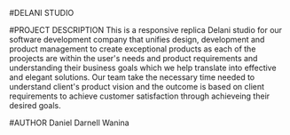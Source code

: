 #DELANI STUDIO

#PROJECT DESCRIPTION
This is a responsive replica Delani studio for our software development company that unifies design, development and product management to create exceptional products as each of the proojects are within the user's needs and product requirements and understanding their business goals which we help translate into effective and elegant solutions. 
Our team take the necessary time needed to understand client's product vision and the outcome is based on client requirements to achieve customer satisfaction through achieveing their desired goals.

#AUTHOR
Daniel Darnell Wanina

